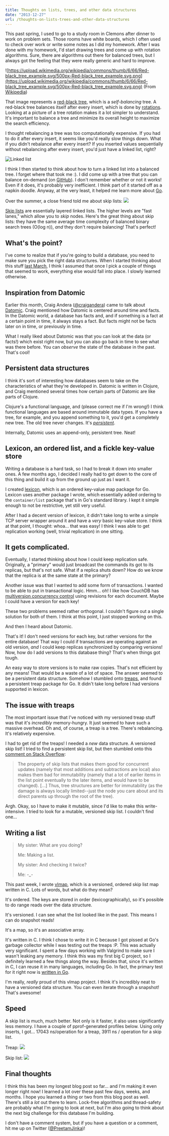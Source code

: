 ```yaml
---
title: Thoughts on lists, trees, and other data structures
date: "2013-12-27"
url: /thoughts-on-lists-trees-and-other-data-structures
---
```



This past spring, I used to go to a study room in Clemons after dinner to work on problem sets. Those rooms have white boards, which I often used to check over work or write some notes as I did my homework. After I was done with my homework, I'd start drawing trees and come up with rotation algorithms. Sure, there are algorithms out there for balanced trees, but I always got the feeling that they were really generic and hard to improve.

![https://upload.wikimedia.org/wikipedia/commons/thumb/6/66/Red-black_tree_example.svg/500px-Red-black_tree_example.svg.png](https://upload.wikimedia.org/wikipedia/commons/thumb/6/66/Red-black_tree_example.svg/500px-Red-black_tree_example.svg.png)
(From [Wikipedia](https://en.wikipedia.org/wiki/File:Red-black_tree_example.svg))

That image represents a [red-black tree](https://en.wikipedia.org/wiki/Red-black_tree), which is a *self-balancing* tree. A red-black tree balances itself after every insert, which is done by [rotations](https://en.wikipedia.org/wiki/Tree_rotation). Looking at a picture of a tree rotation makes it a lot simpler to understand. It's important to balance a tree and minimize its overall height to maximize the search efficiency.

I thought rebalancing a tree was too computationally expensive. If you had to do it after every insert, it seems like you'd really slow things down. What if you didn't rebalance after every insert? If you inserted values sequentially without rebalancing after every insert, you'd just have a linked list, right?

![Linked list](https://upload.wikimedia.org/wikipedia/commons/thumb/6/6d/Singly-linked-list.svg/500px-Singly-linked-list.svg.png)

I think I then started to think about how to turn a linked list into a balanced tree. I forget where that took me :). I did come up with a tree that you can balance on-demand (on [GitHub](https://github.com/Preetam/dreamtree)). I don't remember whether or not it works! Even if it does, it's probably very inefficient. I think part of it started off as a napkin doodle. Anyway, at the very least, it helped me learn more about [Go](golang.org/).

Over the summer, a close friend told me about skip lists:
![](https://upload.wikimedia.org/wikipedia/commons/thumb/8/86/Skip_list.svg/1000px-Skip_list.svg.png)

[Skip lists](https://en.wikipedia.org/wiki/Skip_list) are essentially layered linked lists. The higher levels are "fast lanes," which allow you to *skip* nodes. Here's the great thing about skip lists: they have the same average time complexity of balanced binary search trees (O(log n)), *and* they don't require balancing! That's perfect!

## What's the point?

I've come to realize that if you're going to build a database, you need to make sure you pick the right data structures. When I started thinking about this stuff [last March](https://misfra.me/writing-a-database), I think I assumed that once I pick a couple of things that seemed to work, everything else would fall into place. I slowly learned otherwise.

## Inspiration from Datomic

Earlier this month, Craig Andera ([@craigandera](https://twitter.com/craigandera)) came to talk about [Datomic](https://www.datomic.com/). Craig mentioned how Datomic is centered around time and facts. In the Datomic world, a database has facts and, and if something is a fact at a certain point in time, it always stays a fact. But facts might not be facts later on in time, or previously in time.

What I really liked about Datomic was that you can look at the data (or facts!) which exist right now, but you can also go back in time to see what was there before. You can *observe* the state of the database in the past. That's cool!

## Persistent data structures

I think it's sort of interesting how databases seem to take on the characteristics of what they're developed in. Datomic is written in Clojure, and Craig mentioned several times how certain parts of Datomic are like parts of Clojure.

Clojure's a functional language, and (please correct me if I'm wrong!) I think functional languages are based around immutable data types. If you have a tree, for example, and you append something to it, you'd get a completely new tree. The old tree never changes. It's *[persistent](https://en.wikipedia.org/wiki/Persistent_data_structure)*.

Internally, Datomic uses an append-only, persistent tree. Neat!

## Lexicon, an ordered list, and a fickle key-value store

Writing a database is a hard task, so I had to break it down into smaller ones. A few months ago, I decided I really had to get down to the core of this thing and build it up from the ground up just as I want it.

I created [lexicon](https://github.com/Preetam/lexicon), which is an ordered key-value map package for Go. Lexicon uses another package I wrote, which essentially added ordering to the `container/list` package that's in Go's standard library. I kept it simple enough to not be restrictive, yet still very useful.

After I had a decent version of lexicon, it didn't take long to write a simple TCP server wrapper around it and have a *very* basic key-value store. I think at that point, I thought: whoa... that was easy! I think I was able to get replication working (well, trivial replication) in one sitting.

## It gets complicated.

Eventually, I started thinking about how I could keep replication safe. Originally, a "primary" would just broadcast the commands its got to its replicas, but that's not safe. What if a replica shuts down? How do we know that the replica is at the same state at the primary?

Another issue was that I wanted to add some form of transactions. I wanted to be able to put in transactional logic. Hmm... oh! I like how CouchDB has [multiversion concurrency control](https://en.wikipedia.org/wiki/Multiversion_concurrency_control) using revisions for each document. Maybe I could have a version for each key!

These two problems seemed rather orthogonal. I couldn't figure out a single solution for both of them. I think at this point, I just stopped working on this.

And then I heard about Datomic.

That's it! I don't need versions for each key, but rather versions for the entire database! That way I could if transactions are operating against an old version, *and* I could keep replicas synchronized by comparing versions! Now, how do I add versions to this database thing? That's when things got tough.

An easy way to store versions is to make raw copies. That's not efficient by any means! That would be a waste of a lot of space. The answer seemed to be a persistent data structure. Somehow I stumbled onto [treaps](https://en.wikipedia.org/wiki/Treap), and found a persistent treap package for Go. It didn't take long before I had versions supported in lexicon.

## The issue with treaps

The most important issue that I've noticed with my versioned treap stuff was that it's *incredibly* memory-hungry. It just seemed to have such a massive overhead. Oh and, of course, a treap is a tree. There's rebalancing. It's relatively expensive.

I had to get rid of the treaps! I needed a *new* data structure. A versioned skip list! I tried to find a persistent skip list, but then stumbled onto this [comment on Stack Overflow](https://stackoverflow.com/questions/3489560/purely-functional-concurrent-skip-list):

> The property of skip lists that makes them good for concurrent updates (namely that most additions and subtractions are local) also makes them bad for immutability (namely that a lot of earlier items in the list point eventually to the later items, and would have to be changed).
> [...]
> Thus, tree structures are better for immutability (as the damage is always locally limited--just the node you care about and its direct parents up through the root of the tree).

Argh. Okay, so I have to make it mutable, since I'd like to make this write-intensive. I tried to look for a mutable, versioned skip list. I couldn't find one...

## Writing a list

> My sister: What are you doing?
>
> Me: Making a list.
>
> My sister: And checking it twice?
>
> Me: -_-

This past week, I wrote [vlmap](https://github.com/Preetam/vlmap), which is a versioned, ordered skip list map written in C. Lots of words, but what do they mean?

It's ordered. The keys are stored in order (lexicographically), so it's possible to do range reads over the data structure.

It's versioned. I can see what the list looked like in the past. This means I can do snapshot reads!

It's a map, so it's an associative array.

It's written in C. I think I chose to write it in C because I got pissed at Go's garbage collector while I was testing out the treaps :P. This was actually very significant. I spent a few days working with Valgrind to make sure I wasn't leaking any memory. I think this was my first big C project, so I definitely learned a few things along the way. Besides that, since it's written in C, I can reuse it in many languages, including Go. In fact, the primary test for it right now is [written in Go](https://github.com/Preetam/vlmap/blob/67ff1585fcea/test/test.go).

I'm really, *really* proud of this vlmap project. I think it's incredibly neat to have a versioned data structure. You can even iterate through a snapshot! That's awesome!

## Speed

A skip list is much, much better. Not only is it faster, it also uses significantly less memory. I have a couple of pprof-generated profiles below. Using only inserts, I got... 17043 ns/operation for a treap, 3911 ns / operation for a skip list.

Treap:
[![](/img/copied/treap.png)](/img/copied/treap.png)

Skip list:
[![](/img/copied/skiplist.png)](/img/copied/skiplist.png)

## Final thoughts

I think this has been my longest blog post so far... and I'm making it even longer right now! I learned a lot over these past few days, weeks, and months. I hope you learned a thing or two from this blog post as well. There's still a *lot* out there to learn. Lock-free algorithms and thread-safety are probably what I'm going to look at next, but I'm also going to think about the next big challenge for this database I'm building.

I don't have a comment system, but if you have a question or a comment, hit me up on Twitter ([@PreetamJinka](https://twitter.com/PreetamJinka))!

